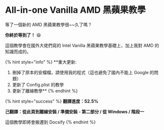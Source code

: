 # All-in-one Vanilla AMD 黑蘋果教學

等了一個新的 AMD 黑蘋果教學很~~久了嗎？

**你終於等到了！** 😆 

這個教學會在國外大佬們寫的 Intel Vanilla 黑蘋果教學基礎上，加上我對 AMD 的知識而成的。

{% hint style="info" %}
**重大更新:  
1. 刪掉了原本的安檔檔，請使用我的程式（這也避免了國內不能上 Google 的問題）  
2. 更新了 Config.plist 的教學  
3. 更新了離線教學**
{% endhint %}

{% hint style="success" %}
**翻譯進度：52.5%**

**己翻譯：從此頁到離線安裝 / 準備安裝 - 第二部分 / 從 Windows / 階段一**

這個教學即將會搬遷到 Docsify
{% endhint %}

